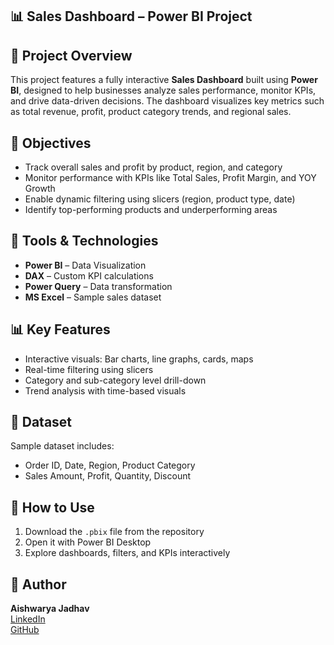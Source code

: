 
## 📊 Sales Dashboard – Power BI Project

## 📌 Project Overview
This project features a fully interactive **Sales Dashboard** built using **Power BI**, designed to help businesses analyze sales performance, monitor KPIs, and drive data-driven decisions. The dashboard visualizes key metrics such as total revenue, profit, product category trends, and regional sales.

## 🎯 Objectives
- Track overall sales and profit by product, region, and category
- Monitor performance with KPIs like Total Sales, Profit Margin, and YOY Growth
- Enable dynamic filtering using slicers (region, product type, date)
- Identify top-performing products and underperforming areas

## 🧰 Tools & Technologies
- **Power BI** – Data Visualization
- **DAX** – Custom KPI calculations
- **Power Query** – Data transformation
- **MS Excel** – Sample sales dataset

## 📊 Key Features
- Interactive visuals: Bar charts, line graphs, cards, maps
- Real-time filtering using slicers
- Category and sub-category level drill-down
- Trend analysis with time-based visuals

## 📂 Dataset
Sample dataset includes:
- Order ID, Date, Region, Product Category
- Sales Amount, Profit, Quantity, Discount

## 🚀 How to Use
1. Download the `.pbix` file from the repository
2. Open it with Power BI Desktop
3. Explore dashboards, filters, and KPIs interactively



## 📝 Author
**Aishwarya Jadhav**  
[LinkedIn](https://linkedin.com/in/aishwarya-jadhav15)  
[GitHub](https://github.com/AishwaryaJadhav1515)

